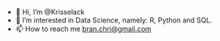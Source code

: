 - 👋 Hi, I’m @Krisselack
- 👀 I’m interested in Data Science, namely: R, Python and SQL. 
- 📫 How to reach me bran.chri@gmail.com

<!---
Krisselack/Krisselack is a ✨ special ✨ repository because its `README.md` (this file) appears on your GitHub profile.
You can click the Preview link to take a look at your changes.
--->
